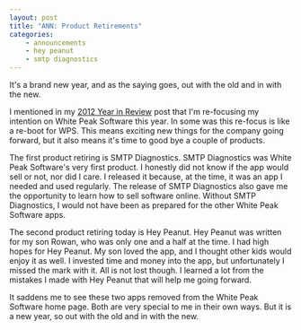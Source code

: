 ```yaml
---
layout: post
title: "ANN: Product Retirements"
categories:
    - announcements
    - hey peanut
    - smtp diagnostics
---
```

It's a brand new year, and as the saying goes, out with the old and in with the new. 

I mentioned in my [2012 Year in Review][yearinreview] post that I'm re-focusing my intention on White Peak Software this year. In some was this re-focus is like a re-boot for WPS. This means exciting new things for the company going forward, but it also means it's time to good bye a couple of products.

The first product retiring is SMTP Diagnostics. SMTP Diagnostics was White Peak Software's very first product. I honestly did not know if the app would sell or not, nor did I care. I released it because, at the time, it was an app I needed and used regularly. The release of SMTP Diagnostics also gave me the opportunity to learn how to sell software online. Without SMTP Diagnostics, I would not have been as prepared for the other White Peak Software apps.

The second product retiring today is Hey Peanut. Hey Peanut was written for my son Rowan, who was only one and a half at the time. I had high hopes for Hey Peanut. My son loved the app, and I thought other kids would enjoy it as well. I invested time and money into the app, but unfortunately I missed the mark with it. All is not lost though. I learned a lot from the mistakes I made with Hey Peanut that will help me going forward.

It saddens me to see these two apps removed from the White Peak Software home page. Both are very special to me in their own ways. But it is a new year, so out with the old and in with the new.

[yearinreview]: /2012/12/29/year-in-review/